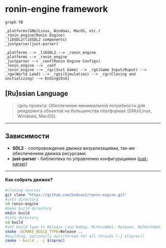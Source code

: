 # ronin-engine framework

```mermaid
graph TB

_platforms(GNU/Linux, Windows, MacOS, etc.)
_ronin_engine(Ronin Engine)
_libSDL2(libSDL2 components)
_justparser(just-parser)

_platforms --> _libSDL2 --> _ronin_engine
_platforms --> _ronin_engine
_justparser --> _conf(Ronin Engine Configs)
_ronin_engine --> _conf
_ronin_engine --> _rgi(Init Game) --> _rgs(Game Input/Ouput) --> _rgw(World Load) --> _rgsi(Simulation) --> _rgc(Closing and unitializing) --> Ending[End]
```

## [Ru]ssian Language
> Цель проекта: Обеспечение минимальной потребности для рендеринга объектов на большинства платформах (GNU/Linux, Windows, MacOS).
------------
## Зависимости
- **SDL2** - соопровождение движка визуализациями, так-же обеспечением движка ресурсами.
- **just-parser** - библиотека по управлению конфигурациями ([just-parser](https://github.com/badcast/just-parser "just-parser"))

------------
#### Как собрать движок?
```bash
#cloning sources
git clone "https://github.com/badcast/ronin-engine.git"
#into directory
cd ronin-engine
#make build directory
mkdir build
#into directory
cd build
#set build type to Release (see Debug, MinSizeRel, Release, RelWithDebInfo) from up directory (..)
cmake -DCMAKE_BUILD_TYPE=Release ..
#building, optionally multithread for all threads (-j $(nproc))
cmake --build . -j $(nproc)
```

